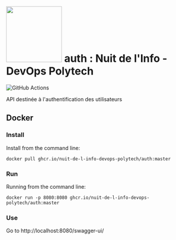 

# <img src="https://user-images.githubusercontent.com/43273304/144527090-1002665e-f6b5-40dc-9ddc-1e99f6eff69d.jpeg" data-canonical-src="https://gyazo.com/eb5c5741b6a9a16c692170a41a49c858.png" width="150" /> auth : Nuit de l'Info - DevOps Polytech
![GitHub Actions](https://github.com/Nuit-de-l-Info-DevOps-Polytech/auth/workflows/Docker/badge.svg)

API destinée à l'authentification des utilisateurs

## Docker
### Install
 Install from the command line:
```
docker pull ghcr.io/nuit-de-l-info-devops-polytech/auth:master
```

### Run
Running from the command line:
```
docker run -p 8080:8080 ghcr.io/nuit-de-l-info-devops-polytech/auth:master
```
### Use
Go to http://localhost:8080/swagger-ui/
